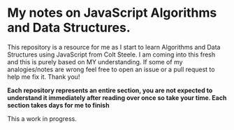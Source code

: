 # My notes on JavaScript Algorithms and Data Structures.

This repository is a resource for me as I start to learn Algorithms and Data Structures using JavaScript from Colt Steele.
I am coming into this fresh and this is purely based on MY understanding. If some of my analogies/notes are wrong feel free to open an issue or a pull request to help me fix it. Thank you!

__Each repository represents an entire section, you are not expected to understand it immediately after reading over once so take your time. Each section takes days for me to finish__

This a work in progress.
